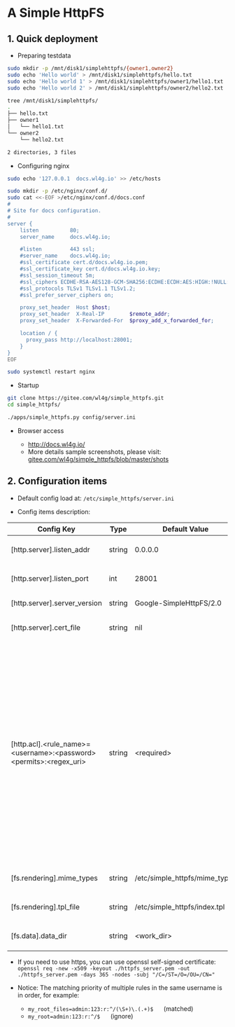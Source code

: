 # A Simple HttpFS

## 1. Quick deployment

- Preparing testdata

```bash
sudo mkdir -p /mnt/disk1/simplehttpfs/{owner1,owner2}
sudo echo 'Hello world' > /mnt/disk1/simplehttpfs/hello.txt
sudo echo 'Hello world 1' > /mnt/disk1/simplehttpfs/owner1/hello1.txt
sudo echo 'Hello world 2' > /mnt/disk1/simplehttpfs/owner2/hello2.txt

tree /mnt/disk1/simplehttpfs/
.
├── hello.txt
├── owner1
│   └── hello1.txt
└── owner2
    └── hello2.txt

2 directories, 3 files
```

- Configuring nginx

```bash
sudo echo '127.0.0.1  docs.wl4g.io' >> /etc/hosts

sudo mkdir -p /etc/nginx/conf.d/
sudo cat <<-EOF >/etc/nginx/conf.d/docs.conf
#
# Site for docs configuration.
#
server {
    listen          80;
    server_name     docs.wl4g.io;

    #listen         443 ssl;             
    #server_name    docs.wl4g.io;        
    #ssl_certificate cert.d/docs.wl4g.io.pem;
    #ssl_certificate_key cert.d/docs.wl4g.io.key;
    #ssl_session_timeout 5m;           
    #ssl_ciphers ECDHE-RSA-AES128-GCM-SHA256:ECDHE:ECDH:AES:HIGH:!NULL:!aNULL:!MD5:!ADH:!RC4;
    #ssl_protocols TLSv1 TLSv1.1 TLSv1.2;
    #ssl_prefer_server_ciphers on;

    proxy_set_header  Host $host;
    proxy_set_header  X-Real-IP        $remote_addr;
    proxy_set_header  X-Forwarded-For  $proxy_add_x_forwarded_for;

    location / {
      proxy_pass http://localhost:28001;
    }
}
EOF

sudo systemctl restart nginx
```

- Startup

```bash
git clone https://gitee.com/wl4g/simple_httpfs.git
cd simple_httpfs/

./apps/simple_httpfs.py config/server.ini
```

- Browser access

  - http://docs.wl4g.io/
  - More details sample screenshots, please visit: [gitee.com/wl4g/simple_httpfs/blob/master/shots](https://gitee.com/wl4g/simple_httpfs/blob/master/shots)

## 2. Configuration items

- Default config load at: `/etc/simple_httpfs/server.ini`

- Config items description:

| Config Key | Type | Default Value | Example Value | Description |
|---|---|---|---|---|
|[http.server].listen_addr | string | 0.0.0.0 | 192.168.2.101 | Listening http server sock address. |
|[http.server].listen_port | int | 28001 | 8888 | Listening http server sock port. |
|[http.server].server_version | string | Google-SimpleHttpFS/2.0 | Microsoft-SimpleHttpFS/2.0 | http server information. |
|[http.server].cert_file | string | nil | /etc/simple_httpfs/server.pem | https tls certificate file path. |
|[http.acl].&lt;rule_name&gt;=&lt;username&gt;:&lt;password&gt;&lt;permits&gt;:&lt;regex_uri&gt; | string | &lt;required&gt; | `owner1=admin1:123:rw:^/owner1/(.*)` | Access authentication and authorization configuration, the example shows: when the request meets regex "`^/owner1/(.*)`", basic authentication is required to access of permits `r` and `w`, the username and password are: "`admin1:123`". Tips: If page there is not '`w`' permission in a path, the upload file button will not be display. |
|[fs.rendering].mime_types | string | /etc/simple_httpfs/mime_types | ./config/index.tpl | HttpFS rendering template file. |
|[fs.rendering].tpl_file | string | /etc/simple_httpfs/index.tpl | ./config/index.tpl | HttpFS rendering template file. |
|[fs.data].data_dir | string | &lt;work_dir&gt; | /mnt/disk1/httpfs | The directory where the actual files of HttpFS. |

- If you need to use https, you can use openssl self-signed certificate: `openssl req -new -x509 -keyout ./httpfs_server.pem -out ./httpfs_server.pem -days 365 -nodes -subj "/C=/ST=/O=/OU=/CN="`

- Notice: The matching priority of multiple rules in the same username is in order, for example:

  - `my_root_files=admin:123:r:^/(\S+)\.(.+)$` &nbsp;&nbsp;&nbsp;&nbsp; (matched)
  - `my_root=admin:123:r:^/$` &nbsp;&nbsp;&nbsp;&nbsp;  (ignore)
